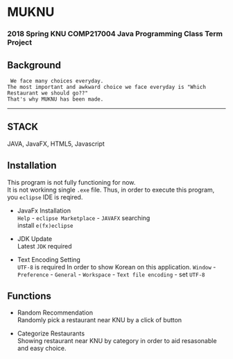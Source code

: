 MUKNU
=====

### 2018 Spring KNU COMP217004 Java Programming Class Term Project
 
## Background
     We face many choices everyday.
    The most important and awkward choice we face everyday is "Which Restaurant we should go??"
    That's why MUKNU has been made.

* * *
## STACK
 JAVA, JavaFX, HTML5, Javascript

## Installation
This program is not fully functioning for now.</br>
It is not workinng single `.exe` file. Thus, in order to execute this program, you `eclipse` IDE is reqired.

  * JavaFx Installation</br>
      `Help` - `eclipse Marketplace` - `JAVAFX` searching</br>
      install `e(fx)eclipse`
      
  * JDK Update</br>
      Latest `JDK` required
  
  * Text Encoding Setting</br>
        `UTF-8` is required In order to show Korean on this application.
        `Window` - `Preference` - `General` - `Workspace` - `Text file encoding` - set `UTF-8`


## Functions
   * Random Recommendation</br>
    Randomly pick a restaurant near KNU by a click of button
    
   * Categorize Restaurants</br>
    Showing restaurant near KNU by category in order to aid resasonable and easy choice.
